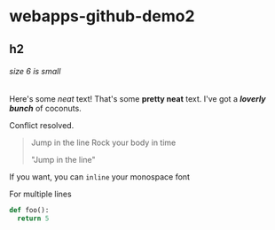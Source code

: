 # webapps-github-demo2

## h2

###### size 6 is small

Here's some *neat* text!
That's some **pretty neat** text.
I've got a ***loverly bunch*** of coconuts.

Conflict resolved.

> Jump in the line
> Rock your body in time
>
> "Jump in the line"

If you want, you can `inline` your monospace font

For multiple lines

```python
def foo():
  return 5
```
